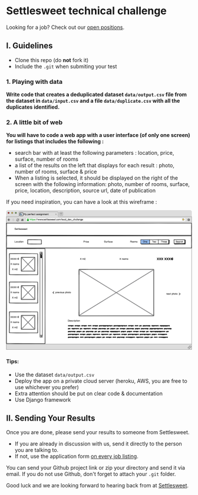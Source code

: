 # Settlesweet technical challenge

Looking for a job? Check out our [open positions](https://settlesweet.welcomekit.co/).

## I. Guidelines


- Clone this repo (do **not** fork it)
- Include the `.git` when submiting your test

### 1. Playing with data

**Write code that creates a deduplicated dataset `data/output.csv` file from the dataset in `data/input.csv` and a file `data/duplicate.csv` with all the duplicates identified.**

### 2. A little bit of web

**You will have to code a web app with a user interface (of only one screen) for listings that includes the following :**

- search bar with at least the following parameters : location, price, surface, number of rooms
- a list of the results on the left that displays for each result : photo, number of rooms, surface & price
- When a listing is selected, it should be displayed on the right of the screen with the following information: photo, number of rooms, surface, price, location, description, source url, date of publication

If you need inspiration, you can have a look at this wireframe :

![Lead dev wireframe](wireframe_example.png)

#### Tips:
- Use the dataset `data/output.csv`
- Deploy the app on a private cloud server (heroku, AWS, you are free to use whichever you prefer)
- Extra attention should be put on clear code & documentation
- Use Django framework



## II. Sending Your Results

Once you are done, please send your results to someone from Settlesweet.

- If you are already in discussion with us, send it directly to the person you are talking to.
- If not, use the application form [on every job listing](https://settlesweet.welcomekit.co/).

You can send your Github project link or zip your directory and send it via email.
If you do not use Github, don't forget to attach your `.git` folder.

Good luck and we are looking forward to hearing back from at [Settlesweet](https://settlesweet.com/).
